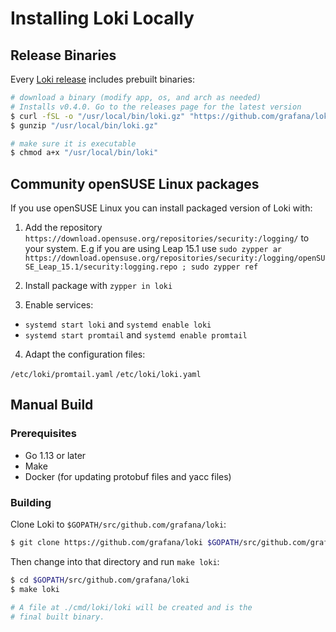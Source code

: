 # Installing Loki Locally

## Release Binaries

Every [Loki release](https://github.com/grafana/loki/releases) includes
prebuilt binaries:

```bash
# download a binary (modify app, os, and arch as needed)
# Installs v0.4.0. Go to the releases page for the latest version
$ curl -fSL -o "/usr/local/bin/loki.gz" "https://github.com/grafana/loki/releases/download/v0.4.0/loki-linux-amd64.gz"
$ gunzip "/usr/local/bin/loki.gz"

# make sure it is executable
$ chmod a+x "/usr/local/bin/loki"
```

## Community openSUSE Linux packages

If you use openSUSE Linux you can install packaged version of Loki with:

1) Add the repository `https://download.opensuse.org/repositories/security:/logging/` to your system. 
   E.g if you are using Leap 15.1 use `sudo zypper ar https://download.opensuse.org/repositories/security:/logging/openSUSE_Leap_15.1/security:logging.repo ; sudo zypper ref`

2) Install package with `zypper in loki`

3) Enable services:

-  `systemd start loki` and `systemd enable loki`
-  `systemd start promtail` and `systemd enable promtail`

4) Adapt the configuration files:

`/etc/loki/promtail.yaml`
`/etc/loki/loki.yaml`

## Manual Build

### Prerequisites

- Go 1.13 or later
- Make
- Docker (for updating protobuf files and yacc files)

### Building

Clone Loki to `$GOPATH/src/github.com/grafana/loki`:

```bash
$ git clone https://github.com/grafana/loki $GOPATH/src/github.com/grafana/loki
```

Then change into that directory and run `make loki`:

```bash
$ cd $GOPATH/src/github.com/grafana/loki
$ make loki

# A file at ./cmd/loki/loki will be created and is the
# final built binary.
```
